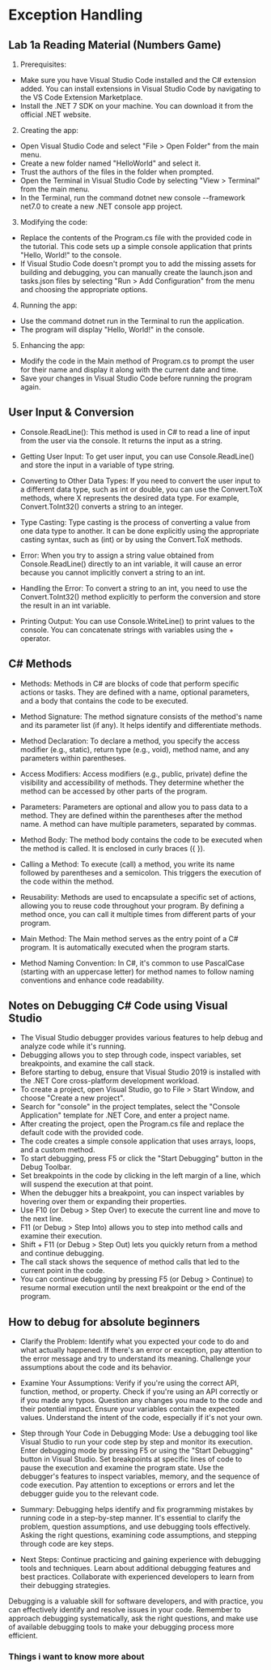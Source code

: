 # Exception Handling

## Lab 1a Reading Material (Numbers Game)

1. Prerequisites:

* Make sure you have Visual Studio Code installed and the C# extension added. You can install extensions in Visual Studio Code by navigating to the VS Code Extension Marketplace.
* Install the .NET 7 SDK on your machine. You can download it from the official .NET website.

2. Creating the app:

* Open Visual Studio Code and select "File > Open Folder" from the main menu.
* Create a new folder named "HelloWorld" and select it.
* Trust the authors of the files in the folder when prompted.
* Open the Terminal in Visual Studio Code by selecting "View > Terminal" from the main menu.
* In the Terminal, run the command dotnet new console --framework net7.0 to create a new .NET console app project.

3. Modifying the code:

* Replace the contents of the Program.cs file with the provided code in the tutorial. This code sets up a simple console application that prints "Hello, World!" to the console.
* If Visual Studio Code doesn't prompt you to add the missing assets for building and debugging, you can manually create the launch.json and tasks.json files by selecting "Run > Add Configuration" from the menu and choosing the appropriate options.

4. Running the app:

* Use the command dotnet run in the Terminal to run the application.
* The program will display "Hello, World!" in the console.

5. Enhancing the app:

* Modify the code in the Main method of Program.cs to prompt the user for their name and display it along with the current date and time.
* Save your changes in Visual Studio Code before running the program again.

## User Input & Conversion

* Console.ReadLine(): This method is used in C# to read a line of input from the user via the console. It returns the input as a string.

* Getting User Input: To get user input, you can use Console.ReadLine() and store the input in a variable of type string.

* Converting to Other Data Types: If you need to convert the user input to a different data type, such as int or double, you can use the Convert.ToX methods, where X represents the desired data type. For example, Convert.ToInt32() converts a string to an integer.

* Type Casting: Type casting is the process of converting a value from one data type to another. It can be done explicitly using the appropriate casting syntax, such as (int) or by using the Convert.ToX methods.

* Error: When you try to assign a string value obtained from Console.ReadLine() directly to an int variable, it will cause an error because you cannot implicitly convert a string to an int.

* Handling the Error: To convert a string to an int, you need to use the Convert.ToInt32() method explicitly to perform the conversion and store the result in an int variable.

* Printing Output: You can use Console.WriteLine() to print values to the console. You can concatenate strings with variables using the + operator.

## C# Methods

* Methods: Methods in C# are blocks of code that perform specific actions or tasks. They are defined with a name, optional parameters, and a body that contains the code to be executed.

* Method Signature: The method signature consists of the method's name and its parameter list (if any). It helps identify and differentiate methods.

* Method Declaration: To declare a method, you specify the access modifier (e.g., static), return type (e.g., void), method name, and any parameters within parentheses.

* Access Modifiers: Access modifiers (e.g., public, private) define the visibility and accessibility of methods. They determine whether the method can be accessed by other parts of the program.

* Parameters: Parameters are optional and allow you to pass data to a method. They are defined within the parentheses after the method name. A method can have multiple parameters, separated by commas.

* Method Body: The method body contains the code to be executed when the method is called. It is enclosed in curly braces ({ }).

* Calling a Method: To execute (call) a method, you write its name followed by parentheses and a semicolon. This triggers the execution of the code within the method.

* Reusability: Methods are used to encapsulate a specific set of actions, allowing you to reuse code throughout your program. By defining a method once, you can call it multiple times from different parts of your program.

* Main Method: The Main method serves as the entry point of a C# program. It is automatically executed when the program starts.

* Method Naming Convention: In C#, it's common to use PascalCase (starting with an uppercase letter) for method names to follow naming conventions and enhance code readability.

## Notes on Debugging C# Code using Visual Studio

* The Visual Studio debugger provides various features to help debug and analyze code while it's running.
* Debugging allows you to step through code, inspect variables, set breakpoints, and examine the call stack.
* Before starting to debug, ensure that Visual Studio 2019 is installed with the .NET Core cross-platform development workload.
* To create a project, open Visual Studio, go to File > Start Window, and choose "Create a new project".
* Search for "console" in the project templates, select the "Console Application" template for .NET Core, and enter a project name.
* After creating the project, open the Program.cs file and replace the default code with the provided code.
* The code creates a simple console application that uses arrays, loops, and a custom method.
* To start debugging, press F5 or click the "Start Debugging" button in the Debug Toolbar.
* Set breakpoints in the code by clicking in the left margin of a line, which will suspend the execution at that point.
* When the debugger hits a breakpoint, you can inspect variables by hovering over them or expanding their properties.
* Use F10 (or Debug > Step Over) to execute the current line and move to the next line.
* F11 (or Debug > Step Into) allows you to step into method calls and examine their execution.
* Shift + F11 (or Debug > Step Out) lets you quickly return from a method and continue debugging.
* The call stack shows the sequence of method calls that led to the current point in the code.
* You can continue debugging by pressing F5 (or Debug > Continue) to resume normal execution until the next breakpoint or the end of the program.

## How to debug for absolute beginners

* Clarify the Problem:
Identify what you expected your code to do and what actually happened.
If there's an error or exception, pay attention to the error message and try to understand its meaning.
Challenge your assumptions about the code and its behavior.

* Examine Your Assumptions:
Verify if you're using the correct API, function, method, or property.
Check if you're using an API correctly or if you made any typos.
Question any changes you made to the code and their potential impact.
Ensure your variables contain the expected values.
Understand the intent of the code, especially if it's not your own.

* Step through Your Code in Debugging Mode:
Use a debugging tool like Visual Studio to run your code step by step and monitor its execution.
Enter debugging mode by pressing F5 or using the "Start Debugging" button in Visual Studio.
Set breakpoints at specific lines of code to pause the execution and examine the program state.
Use the debugger's features to inspect variables, memory, and the sequence of code execution.
Pay attention to exceptions or errors and let the debugger guide you to the relevant code.

* Summary:
Debugging helps identify and fix programming mistakes by running code in a step-by-step manner.
It's essential to clarify the problem, question assumptions, and use debugging tools effectively.
Asking the right questions, examining code assumptions, and stepping through code are key steps.

* Next Steps:
Continue practicing and gaining experience with debugging tools and techniques.
Learn about additional debugging features and best practices.
Collaborate with experienced developers to learn from their debugging strategies.


Debugging is a valuable skill for software developers, and with practice, you can effectively identify and resolve issues in your code. Remember to approach debugging systematically, ask the right questions, and make use of available debugging tools to make your debugging process more efficient.


### Things i want to know more about  